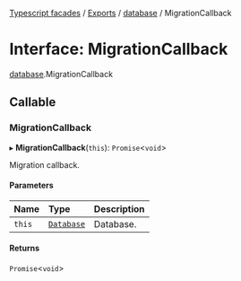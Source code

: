 [Typescript facades](../index.md) / [Exports](../modules.md) / [database](../modules/database.md) / MigrationCallback

# Interface: MigrationCallback

[database](../modules/database.md).MigrationCallback

## Callable

### MigrationCallback

▸ **MigrationCallback**(`this`): `Promise`<`void`\>

Migration callback.

#### Parameters

| Name | Type | Description |
| :------ | :------ | :------ |
| `this` | [`Database`](database.Database.md) | Database. |

#### Returns

`Promise`<`void`\>
